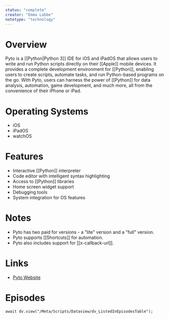 ```yaml
---
status: "complete"
creator: "Emma Labbe"
notetype: "technology"
---
```

# Overview
Pyto is a [[Python|Python 3]] IDE for iOS and iPadOS that allows users to write and run Python scripts directly on their [[Apple]] mobile devices. It provides a complete development environment for [[Python]], enabling users to create scripts, automate tasks, and run Python-based programs on the go. With Pyto, users can harness the power of [[Python]] for data analysis, automation, game development, and much more, all from the convenience of their iPhone or iPad.

# Operating Systems
- iOS
- iPadOS
- watchOS

# Features
- Interactive [[Python]] interpreter
- Code editor with intelligent syntax highlighting
- Access to [[Python]] libraries
- Home screen widget support
- Debugging tools
- System integration for OS features

# Notes
- Pyto has two paid for versions - a "lite" version and a "full" version.
- Pyto supports [[Shortcuts]] for automation.
- Pyto also includes support for [[x-callback-url]].
  
# Links
- [Pyto Website](https://pyto.app)

# Episodes
```dataviewjs
await dv.view("/Meta/Scripts/Dataview/dv_ListedInEpisodesTable");
```
